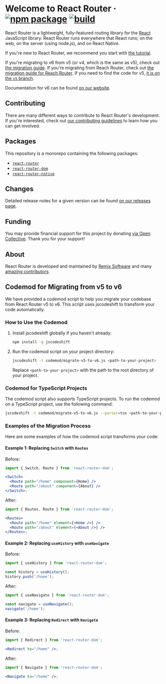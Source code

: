 # Welcome to React Router &middot; [![npm package][npm-badge]][npm] [![build][build-badge]][build]

[npm-badge]: https://img.shields.io/npm/v/react-router-dom.svg?style=flat-square
[npm]: https://www.npmjs.org/package/react-router-dom
[build-badge]: https://img.shields.io/github/actions/workflow/status/remix-run/react-router/test.yml?branch=dev&style=square
[build]: https://github.com/remix-run/react-router/actions/workflows/test.yml

React Router is a lightweight, fully-featured routing library for the [React](https://reactjs.org) JavaScript library. React Router runs everywhere that React runs; on the web, on the server (using node.js), and on React Native.

If you're new to React Router, we recommend you start with [the tutorial](https://reactrouter.com/v6/start/tutorial).

If you're migrating to v6 from v5 (or v4, which is the same as v5), check out [the migration guide](/docs/upgrading/v5.md). If you're migrating from Reach Router, check out [the migration guide for Reach Router](/docs/upgrading/reach.md). If you need to find the code for v5, [it is on the `v5` branch](https://github.com/remix-run/react-router/tree/v5).

Documentation for v6 can be found [on our website](https://reactrouter.com/).

## Contributing

There are many different ways to contribute to React Router's development. If you're interested, check out [our contributing guidelines](CONTRIBUTING.md) to learn how you can get involved.

## Packages

This repository is a monorepo containing the following packages:

- [`react-router`](/packages/react-router)
- [`react-router-dom`](/packages/react-router-dom)
- [`react-router-native`](/packages/react-router-native)

## Changes

Detailed release notes for a given version can be found [on our releases page](https://github.com/remix-run/react-router/releases).

## Funding

You may provide financial support for this project by donating [via Open Collective](https://opencollective.com/react-router). Thank you for your support!

## About

React Router is developed and maintained by [Remix Software](https://remix.run) and many [amazing contributors](https://github.com/remix-run/react-router/graphs/contributors).

## Codemod for Migrating from v5 to v6

We have provided a codemod script to help you migrate your codebase from React Router v5 to v6. This script uses jscodeshift to transform your code automatically.

### How to Use the Codemod

1. Install jscodeshift globally if you haven't already:

   ```sh
   npm install -g jscodeshift
   ```

2. Run the codemod script on your project directory:

   ```sh
   jscodeshift -t codemod/migrate-v5-to-v6.js <path-to-your-project>
   ```

   Replace `<path-to-your-project>` with the path to the root directory of your project.

### Codemod for TypeScript Projects

The codemod script also supports TypeScript projects. To run the codemod on a TypeScript project, use the following command:

```sh
jscodeshift -t codemod/migrate-v5-to-v6.js --parser=tsx <path-to-your-project>
```

### Examples of the Migration Process

Here are some examples of how the codemod script transforms your code:

#### Example 1: Replacing `Switch` with `Routes`

Before:

```jsx
import { Switch, Route } from 'react-router-dom';

<Switch>
  <Route path="/home" component={Home} />
  <Route path="/about" component={About} />
</Switch>;
```

After:

```jsx
import { Routes, Route } from 'react-router-dom';

<Routes>
  <Route path="/home" element={<Home />} />
  <Route path="/about" element={<About />} />
</Routes>;
```

#### Example 2: Replacing `useHistory` with `useNavigate`

Before:

```jsx
import { useHistory } from 'react-router-dom';

const history = useHistory();
history.push('/home');
```

After:

```jsx
import { useNavigate } from 'react-router-dom';

const navigate = useNavigate();
navigate('/home');
```

#### Example 3: Replacing `Redirect` with `Navigate`

Before:

```jsx
import { Redirect } from 'react-router-dom';

<Redirect to="/home" />;
```

After:

```jsx
import { Navigate } from 'react-router-dom';

<Navigate to="/home" />;
```
